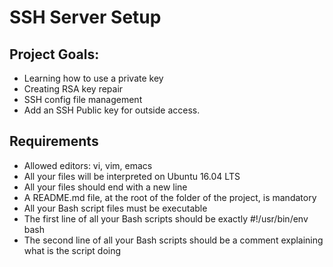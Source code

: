 # SSH Server Setup

## Project Goals:

* Learning how to use a private key
* Creating RSA key repair
* SSH config file management
* Add an SSH Public key for outside access.

## Requirements

*   Allowed editors: vi, vim, emacs
*   All your files will be interpreted on Ubuntu 16.04 LTS
*   All your files should end with a new line
*   A README.md file, at the root of the folder of the project, is mandatory
*   All your Bash script files must be executable
*   The first line of all your Bash scripts should be exactly #!/usr/bin/env bash
*   The second line of all your Bash scripts should be a comment explaining what is the script doing

